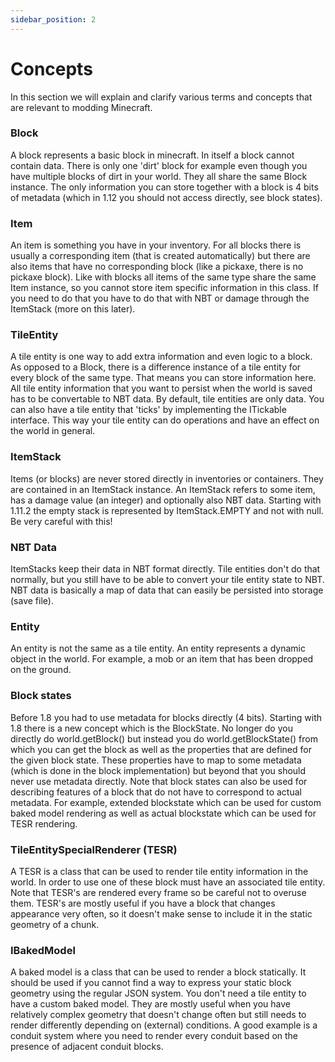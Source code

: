 ```yaml
---
sidebar_position: 2
---
```


# Concepts

In this section we will explain and clarify various terms and concepts that are relevant to modding Minecraft.

###  Block

A block represents a basic block in minecraft. In itself a block cannot contain data. There is only one 'dirt' block for example even though you have multiple blocks of dirt in your world. They all share the same Block instance. The only information you can store together with a block is 4 bits of metadata (which in 1.12 you should not access directly, see block states).

###  Item

An item is something you have in your inventory. For all blocks there is usually a corresponding item (that is created automatically) but there are also items that have no corresponding block (like a pickaxe, there is no pickaxe block). Like with blocks all items of the same type share the same Item instance, so you cannot store item specific information in this class. If you need to do that you have to do that with NBT or damage through the ItemStack (more on this later).

###  TileEntity

A tile entity is one way to add extra information and even logic to a block. As opposed to a Block, there is a difference instance of a tile entity for every block of the same type. That means you can store information here. All tile entity information that you want to persist when the world is saved has to be convertable to NBT data. By default, tile entities are only data. You can also have a tile entity that 'ticks' by implementing the ITickable interface. This way your tile entity can do operations and have an effect on the world in general.

###  ItemStack

Items (or blocks) are never stored directly in inventories or containers. They are contained in an ItemStack instance. An ItemStack refers to some item, has a damage value (an integer) and optionally also NBT data. Starting with 1.11.2 the empty stack is represented by ItemStack.EMPTY and not with null. Be very careful with this!

###  NBT Data

ItemStacks keep their data in NBT format directly. Tile entities don't do that normally, but you still have to be able to convert your tile entity state to NBT. NBT data is basically a map of data that can easily be persisted into storage (save file).

###  Entity

An entity is not the same as a tile entity. An entity represents a dynamic object in the world. For example, a mob or an item that has been dropped on the ground.

###  Block states

Before 1.8 you had to use metadata for blocks directly (4 bits). Starting with 1.8 there is a new concept which is the BlockState. No longer do you directly do world.getBlock() but instead you do world.getBlockState() from which you can get the block as well as the properties that are defined for the given block state. These properties have to map to some metadata (which is done in the block implementation) but beyond that you should never use metadata directly. Note that block states can also be used for describing features of a block that do not have to correspond to actual metadata. For example, extended blockstate which can be used for custom baked model rendering as well as actual blockstate which can be used for TESR rendering.

###  TileEntitySpecialRenderer (TESR)

A TESR is a class that can be used to render tile entity information in the world. In order to use one of these block must have an associated tile entity. Note that TESR's are rendered every frame so be careful not to overuse them. TESR's are mostly useful if you have a block that changes appearance very often, so it doesn't make sense to include it in the static geometry of a chunk.

###  IBakedModel

A baked model is a class that can be used to render a block statically. It should be used if you cannot find a way to express your static block geometry using the regular JSON system. You don't need a tile entity to have a custom baked model. They are mostly useful when you have relatively complex geometry that doesn't change often but still needs to render differently depending on (external) conditions. A good example is a conduit system where you need to render every conduit based on the presence of adjacent conduit blocks.

